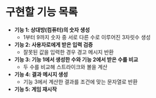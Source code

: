 # 구현할 기능 목록

* **기능 1: 상대방(컴퓨터)의 숫자 생성**
  * 1부터 9까지 숫자 중 서로 다른 수로 이루어진 3자릿수 생성
* **기능 2: 사용자로에게 받은 입력 검증**
  * 잘못된 값을 입력한 경우 경고 메시지 반환
* **기능 3: 기능 1에서 생성한 수와 기능 2에서 받은 수를 비교**
  * 두 수를 비교해 스트라이크와 볼을 계산
* **기능 4: 결과 메시지 생성**
  * 기능 3에서 계산한 결과를 조건에 맞는 문자열로 반환
* **기능 5: 게임 재시작**

